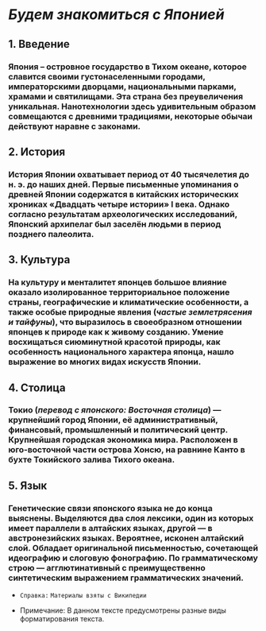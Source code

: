 # ***Будем знакомиться с Японией***

## 1. **Введение**
### Япония – островное государство в Тихом океане, которое славится своими густонаселенными городами, императорскими дворцами, национальными парками, храмами и святилищами. Эта страна без преувеличения уникальная. Нанотехнологии здесь удивительным образом совмещаются с древними традициями, некоторые обычаи действуют наравне с законами. 

## 2. **История**

### История Японии охватывает период от 40 тысячелетия до н. э. до наших дней. Первые письменные упоминания о древней Японии содержатся в китайских исторических хрониках «Двадцать четыре истории» I века. Однако согласно результатам археологических исследований, Японский архипелаг был заселён людьми в период позднего палеолита.

## 3. **Культура**
### На культуру и менталитет японцев большое влияние оказало изолированное территориальное положение страны, географические и климатические особенности, а также особые природные явления (*частые землетрясения и тайфуны*), что выразилось в своеобразном отношении японцев к природе как к живому созданию. Умение восхищаться сиюминутной красотой природы, как особенность национального характера японца, нашло выражение во многих видах искусств Японии.

## 4. **Столица**
### Токио (*перевод с японского: Восточная столица*) — крупнейший город Японии, её административный, финансовый, промышленный и политический центр. Крупнейшая городская экономика мира. Расположен в юго-восточной части острова Хонсю, на равнине Канто в бухте Токийского залива Тихого океана.

## 5. **Язык**
### Генетические связи японского языка не до конца выяснены. Выделяются два слоя лексики, один из которых имеет параллели в алтайских языках, другой — в австронезийских языках. Вероятнее, исконен алтайский слой. Обладает оригинальной письменностью, сочетающей идеографию и слоговую фонографию. По грамматическому строю — агглютинативный с преимущественно синтетическим выражением грамматических значений.

* `Справка:`
`Материалы взяты с Википедии`

- Примечание: В данном тексте предусмотрены разные виды форматирования текста. 
